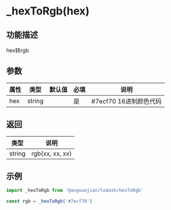 # _hexToRgb(hex)

## 功能描述
hex转rgb

## 参数

属性 | 类型 | 默认值 | 必填 | 说明
---  | ---  | ---  | --- | ---
hex | string | | 是 | #7ecf70 16进制颜色代码

## 返回

类型 | 说明
---  | ---
string | rgb(xx, xx, xx)


## 示例
```js
import _hexToRgb from '@angxuejian/lodash/hexToRgb'

const rgb = _hexToRgb('#7ecf70')
```